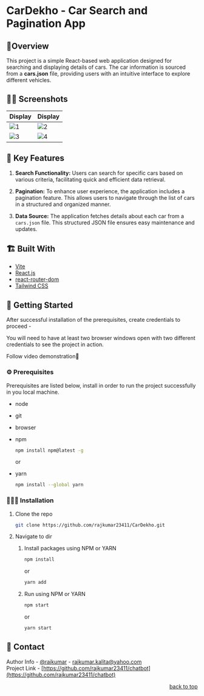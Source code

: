 # CarDekho - Car Search and Pagination App

## 🤔Overview
  This project is a simple React-based web application designed for searching and displaying details of cars. The car information is sourced from a **cars.json** file, providing users with an intuitive interface   to explore different vehicles.

## 😶‍🌫️ Screenshots

| Display | Display |
| ----------- | ---------- |
| ![1](https://github.com/rajkumar23411/chatbot/assets/90103892/44393754-f025-482e-9d08-a56c01df8dde) | ![2](https://github.com/rajkumar23411/chatbot/assets/90103892/4fac718f-c513-4d72-9b0e-923589b1fb73) |
| ![3](https://github.com/rajkumar23411/chatbot/assets/90103892/2cc35068-0f0b-4239-8f7c-5d3f5e56e252) | ![4](https://github.com/rajkumar23411/chatbot/assets/90103892/e2ebef44-bd1a-4451-87ca-0a734d419e3d) |

## 🐤 Key Features

1. **Search Functionality:**
   Users can search for specific cars based on various criteria, facilitating quick and efficient data retrieval.

2. **Pagination:**
   To enhance user experience, the application includes a pagination feature. This allows users to navigate through the list of cars in a structured and organized manner.

3. **Data Source:**
   The application fetches details about each car from a `cars.json` file. This structured JSON file ensures easy maintenance and updates.

## 🏗️ Built With
- [Vite](https://vitejs.dev/guide/)
- [React.js](https://reactjs.org/)
- [react-router-dom](https://reactrouter.com/en/main)
- [Tailwind CSS](https://tailwindcss.com/)

## 🎊 Getting Started

After successful installation of the prerequisites, create credentials to proceed -

You will need to have at least two browser windows open with two different credentials to see the project in action.

Follow video demonstration🤝

### ⚙️ Prerequisites

Prerequisites are listed below, install in order to run the project successfully in you local machine.

- node
- git
- browser
- npm

  ```sh
  npm install npm@latest -g
  ```

  or

- yarn
  ```sh
  npm install --global yarn
  ```

### 🧑🏻‍🎤 Installation

1. Clone the repo

   ```sh
   git clone https://github.com/rajkumar23411/CarDekho.git
   ```

2. Navigate to dir

   1. Install packages using NPM or YARN

      ```sh
      npm install
      ```

      or

      ```sh
      yarn add
      ```

   2. Run using NPM or YARN

      ```sh
      npm start
      ```

      or

      ```sh
      yarn start
      ```


## 🤝 Contact

Author Info - [@rajkumar]([https://linkedin.com/in/manikangkandas](https://www.linkedin.com/in/rajkumar-kalita-9a854a270/)) - rajkumar.kalita@yahoo.com
<br />
Project Link - [https://github.com/rajkumar23411/chatbot](https://github.com/rajkumar23411/chatbot)

<p align="right"><a href="#top">back to top</a></p>
